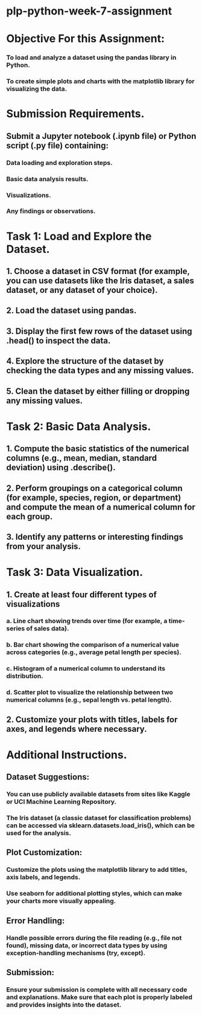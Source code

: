 # plp-python-week-7-assignment
# Objective For this Assignment:
### To load and analyze a dataset using the pandas library in Python.
### To create simple plots and charts with the matplotlib library for visualizing the data.

# Submission Requirements.
## Submit a Jupyter notebook (.ipynb file) or Python script (.py file) containing:
### Data loading and exploration steps.
### Basic data analysis results.
### Visualizations.
### Any findings or observations.

# Task 1: Load and Explore the Dataset.
## 1. Choose a dataset in CSV format (for example, you can use datasets like the Iris dataset, a sales dataset, or any dataset of your choice).
## 2. Load the dataset using pandas.
## 3. Display the first few rows of the dataset using .head() to inspect the data.
## 4. Explore the structure of the dataset by checking the data types and any missing values.
## 5. Clean the dataset by either filling or dropping any missing values.

# Task 2: Basic Data Analysis.
## 1. Compute the basic statistics of the numerical columns (e.g., mean, median, standard deviation) using .describe().
## 2. Perform groupings on a categorical column (for example, species, region, or department) and compute the mean of a numerical column for each group.
## 3. Identify any patterns or interesting findings from your analysis.

# Task 3: Data Visualization.
## 1. Create at least four different types of visualizations
###  a. Line chart showing trends over time (for example, a time-series of sales data).
###  b. Bar chart showing the comparison of a numerical value across categories (e.g., average petal length per species).
###  c. Histogram of a numerical column to understand its distribution.
###  d. Scatter plot to visualize the relationship between two numerical columns (e.g., sepal length vs. petal length).
## 2. Customize your plots with titles, labels for axes, and legends where necessary.

# Additional Instructions.
## Dataset Suggestions:
### You can use publicly available datasets from sites like Kaggle or UCI Machine Learning Repository.
### The Iris dataset (a classic dataset for classification problems) can be accessed via sklearn.datasets.load_iris(), which can be used for the analysis.

## Plot Customization:
### Customize the plots using the matplotlib library to add titles, axis labels, and legends.
### Use seaborn for additional plotting styles, which can make your charts more visually appealing.

## Error Handling:
### Handle possible errors during the file reading (e.g., file not found), missing data, or incorrect data types by using exception-handling mechanisms (try, except).

## Submission:
### Ensure your submission is complete with all necessary code and explanations. Make sure that each plot is properly labeled and provides insights into the dataset.